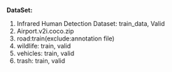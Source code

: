**DataSet:**
  1. Infrared Human Detection Dataset: train_data, Valid
  2. Airport.v2i.coco.zip
  3. road:train(exclude:annotation file)
  4. wildlife: train, valid
  5. vehicles: train, valid
  6. trash: train, valid
